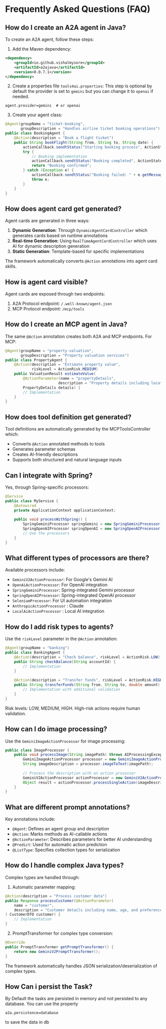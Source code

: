 # Frequently Asked Questions (FAQ)

## How do I create an A2A agent in Java?
To create an A2A agent, follow these steps:

1. Add the Maven dependency:
```xml
<dependency>
    <groupId>io.github.vishalmysore</groupId>
    <artifactId>a2ajava</artifactId>
    <version>0.0.7.1</version>
</dependency>
```

2. Create a properties file `tools4ai.properties`: This step is optional by default the provider is set to `gemini` but you can change it to `openai` if needed.
```properties
agent.provider=gemini  # or openai
```

3. Create your agent class:
```java
@Agent(groupName = "ticket-booking", 
       groupDescription = "Handles airline ticket booking operations")
public class BookingAgent {
    @Action(description = "Book a flight ticket")
    public String bookFlight(String from, String to, String date) {
        actionCallback.sendtStatus("Starting booking process", ActionState.WORKING);
        try {
            // Booking implementation
            actionCallback.sendtStatus("Booking completed", ActionState.COMPLETED);
            return "Booking confirmed";
        } catch (Exception e) {
            actionCallback.sendtStatus("Booking failed: " + e.getMessage(), ActionState.ERROR);
            throw e;
        }
    }
}
```

## How does agent card get generated?
Agent cards are generated in three ways:

1. **Dynamic Generation**: Through `DynamicAgentCardController` which generates cards based on runtime annotations
2. **Real-time Generation**: Using `RealTimeAgentCardController` which uses AI for dynamic description generation
3. **Static Generation**: Template-based for specific implementations

The framework automatically converts `@Action` annotations into agent card skills.

## How is agent card visible?
Agent cards are exposed through two endpoints:

1. A2A Protocol endpoint: `/.well-known/agent.json`
2. MCP Protocol endpoint: `/mcp/tools`

## How do I create an MCP agent in Java?
The same `@Action` annotation creates both A2A and MCP endpoints. For MCP:

```java
@Agent(groupName = "property-valuation", 
       groupDescription = "Property valuation services")
public class PropertyAgent {
    @Action(description = "Estimate property value",
            riskLevel = ActionRisk.MEDIUM)
    public ValuationResult estimateValue(
        @ActionParameter(name = "propertyDetails",
                        description = "Property details including location, size")
        PropertyDetails details) {
        // Implementation
    }
}
```

## How does tool definition get generated?
Tool definitions are automatically generated by the MCPToolsController which:
- Converts `@Action` annotated methods to tools
- Generates parameter schemas
- Creates AI-friendly descriptions
- Supports both structured and natural language inputs

## Can I integrate with Spring?
Yes, through Spring-specific processors:

```java
@Service
public class MyService {
    @Autowired
    private ApplicationContext applicationContext;
    
    public void processWithSpring() {
        SpringGeminiProcessor springGemini = new SpringGeminiProcessor(applicationContext);
        SpringOpenAIProcessor springOpenAI = new SpringOpenAIProcessor(applicationContext);
        // Use the processors
    }
}
```

## What different types of processors are there?
Available processors include:
- `GeminiV2ActionProcessor`: For Google's Gemini AI
- `OpenAiActionProcessor`: For OpenAI integration
- `SpringGeminiProcessor`: Spring-integrated Gemini processor
- `SpringOpenAIProcessor`: Spring-integrated OpenAI processor
- `SeleniumProcessor`: For UI automation integration
- `AnthropicActionProcessor` : Claude 
- `LocalAiActionProcessor` : Local AI integration

## How do I add risk types to agents?
Use the `riskLevel` parameter in the `@Action` annotation:

```java
@Agent(groupName = "banking")
public class BankingAgent {
    @Action(description = "Check balance", riskLevel = ActionRisk.LOW)
    public String checkBalance(String accountId) {
        // Implementation
    }
    
    @Action(description = "Transfer funds", riskLevel = ActionRisk.HIGH)
    public String transferFunds(String from, String to, double amount) {
        // Implementation with additional validation
    }
}
```

Risk levels: LOW, MEDIUM, HIGH. High-risk actions require human validation.

## How can I do image processing?
Use the `GeminiImageActionProcessor` for image processing:

```java
public class ImageProcessor {
    public void processImage(String imagePath) throws AIProcessingException {
        GeminiImageActionProcessor processor = new GeminiImageActionProcessor();
        String imageDescription = processor.imageToText(imagePath);
        
        // Process the description with an action processor
        GeminiV2ActionProcessor actionProcessor = new GeminiV2ActionProcessor();
        Object result = actionProcessor.processSingleAction(imageDescription);
    }
}
```

## What are different prompt annotations?
Key annotations include:
- `@Agent`: Defines an agent group and description
- `@Action`: Marks methods as AI-callable actions
- `@ActionParameter`: Describes parameters for better AI understanding
- `@Predict`: Used for automatic action prediction
- `@ListType`: Specifies collection types for serialization

## How do I handle complex Java types?
Complex types are handled through:
1. Automatic parameter mapping:
```java
@Action(description = "Process customer data")
public Response processCustomer(@ActionParameter(
    name = "customer",
    description = "Customer details including name, age, and preferences"
) CustomerDTO customer) {
    // Implementation
}
```

2. PromptTransformer for complex type conversion:
```java
@Override
public PromptTransformer getPromptTransformer() {
    return new GeminiV2PromptTransformer();
}
```

The framework automatically handles JSON serialization/deserialization of complex types.

## How Can i persist the Task?

By Default the tasks are persisted in memory and not persisted to any database. You can use the property 

```
a2a.persistence=database
```
to save the data in db

